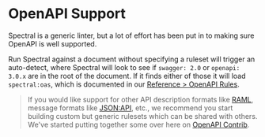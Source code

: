 # OpenAPI Support

Spectral is a generic linter, but a lot of effort has been put in to making sure OpenAPI is well supported.

Run Spectral against a document without specifying a ruleset will trigger an auto-detect, where Spectral will look to see if `swagger: 2.0` or `openapi: 3.0.x` are in the root of the document. If it finds either of those it will load `spectral:oas`, which is documented in our [Reference > OpenAPI Rules](../reference/openapi-rules.md).

<!-- theme: info -->

> If you would like support for other API description formats like [RAML](https://raml.org/), message formats like [JSON:API](https://jsonapi.org/), etc., we recommend you start building custom but generic rulesets which can be shared with others. We've started putting together some over here on [OpenAPI Contrib](https://github.com/openapi-contrib/style-guides/).
